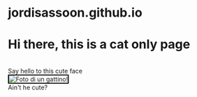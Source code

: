 # jordisassoon.github.io
<html>
 <head>
 <style>
  .city{
  border: 2px solid black;
  }
  .char{
  font-family: courier;
  }
 </style>
 </head>
<body>
<h1>Hi there, this is a cat only page</h1><br>
<p1>Say hello to this cute face</p1>
 <br>
<img class="city" src="https://l43.cdn-news30.it/blobs/full/7/4/3/4/7434ef32-01c2-4b68-9131-30d314480ef0.jpg?_636151186751407226" alt="Foto di un gattino!">
 <br>
<p1>Ain't he cute?</p1>
</body>
</html>
